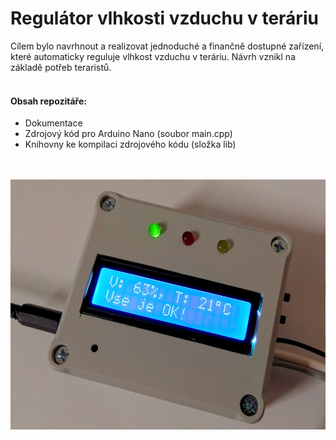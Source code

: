 # Regulátor vlhkosti vzduchu v teráriu

Cílem bylo navrhnout a realizovat jednoduché a finančně dostupné zařízení, které automaticky reguluje vlhkost vzduchu v teráriu. Návrh vznikl na základě potřeb teraristů. 
</br>
</br>
#### Obsah repozitáře:
- Dokumentace
- Zdrojový kód pro Arduino Nano (soubor main.cpp)
- Knihovny ke kompilaci zdrojového kódu (složka lib)
</br>
</br>

<div align="center">
<img src="foto.jpg" height="400">
</div>
